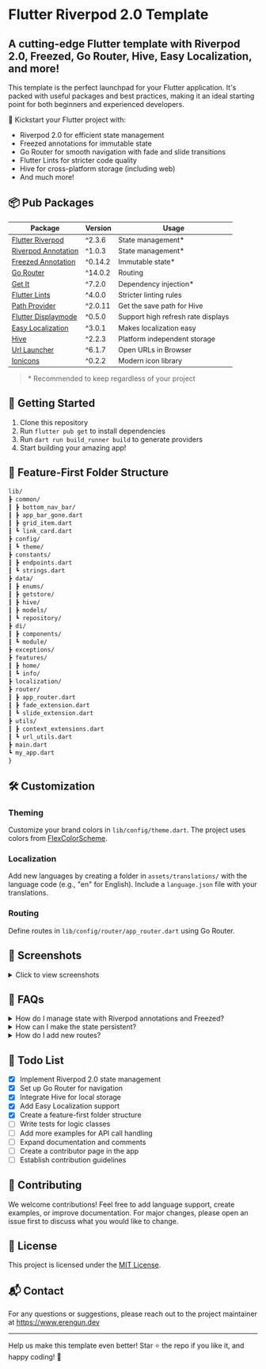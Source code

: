 # Flutter Riverpod 2.0 Template

## A cutting-edge Flutter template with Riverpod 2.0, Freezed, Go Router, Hive, Easy Localization, and more!

This template is the perfect launchpad for your Flutter application. It's packed with useful packages and best practices, making it an ideal starting point for both beginners and experienced developers.

🚀 Kickstart your Flutter project with:
- Riverpod 2.0 for efficient state management
- Freezed annotations for immutable state
- Go Router for smooth navigation with fade and slide transitions
- Flutter Lints for stricter code quality
- Hive for cross-platform storage (including web)
- And much more!

## 📦 Pub Packages

| Package | Version | Usage |
|---------|---------|-------|
| [Flutter Riverpod](https://pub.dev/packages/flutter_riverpod) | ^2.3.6 | State management* |
| [Riverpod Annotation](https://pub.dev/packages/riverpod) | ^1.0.3 | State management* |
| [Freezed Annotation](https://pub.dev/packages/freezed_annotation) | ^0.14.2 | Immutable state* |
| [Go Router](https://pub.dev/packages/go_router) | ^14.0.2 | Routing |
| [Get It](https://pub.dev/packages/get_it) | ^7.2.0 | Dependency injection* |
| [Flutter Lints](https://pub.dev/packages/flutter_lints) | ^4.0.0 | Stricter linting rules |
| [Path Provider](https://pub.dev/packages/path_provider) | ^2.0.11 | Get the save path for Hive |
| [Flutter Displaymode](https://pub.dev/packages/flutter_displaymode) | ^0.5.0 | Support high refresh rate displays |
| [Easy Localization](https://pub.dev/packages/easy_localization) | ^3.0.1 | Makes localization easy |
| [Hive](https://pub.dev/packages/hive) | ^2.2.3 | Platform independent storage |
| [Url Launcher](https://pub.dev/packages/url_launcher) | ^6.1.7 | Open URLs in Browser |
| [Ionicons](https://pub.dev/packages/ionicons) | ^0.2.2 | Modern icon library |

> \* Recommended to keep regardless of your project

## 🚀 Getting Started

1. Clone this repository
2. Run `flutter pub get` to install dependencies
3. Run `dart run build_runner build` to generate providers
4. Start building your amazing app!

## 📁 Feature-First Folder Structure

```
lib/
┣ common/
┃ ┣ bottom_nav_bar/
┃ ┣ app_bar_gone.dart
┃ ┣ grid_item.dart
┃ ┗ link_card.dart
┣ config/
┃ ┗ theme/
┣ constants/
┃ ┣ endpoints.dart
┃ ┗ strings.dart
┣ data/
┃ ┣ enums/
┃ ┣ getstore/
┃ ┣ hive/
┃ ┣ models/
┃ ┗ repository/
┣ di/
┃ ┣ components/
┃ ┗ module/
┣ exceptions/
┣ features/
┃ ┣ home/
┃ ┗ info/
┣ localization/
┣ router/
┃ ┣ app_router.dart
┃ ┣ fade_extension.dart
┃ ┗ slide_extension.dart
┣ utils/
┃ ┣ context_extensions.dart
┃ ┗ url_utils.dart
┣ main.dart
┗ my_app.dart
}
```

## 🛠 Customization

### Theming
Customize your brand colors in `lib/config/theme.dart`. The project uses colors from [FlexColorScheme](https://rydmike.com/flexcolorscheme/themesplayground-v7-2/).

### Localization
Add new languages by creating a folder in `assets/translations/` with the language code (e.g., "en" for English). Include a `language.json` file with your translations.

### Routing
Define routes in `lib/config/router/app_router.dart` using Go Router.

## 📸 Screenshots

<details>
<summary>Click to view screenshots</summary>

### Light Theme 
| Home | Info |
|------|------|
| ![Home Light](./assets/img/home_light_img.jpg) | ![Info Light](./assets/img/info_light.jpg) |

### Dark Theme
| Home | Info |
|------|------|
| ![Home Dark](./assets/img/home_dark.jpg) | ![Info Dark](./assets/img/info_dark.jpg) |

### Web
| Home Light | Info Light |
|------------|------------|
| ![Home Light Web](./assets/img/home_light_web.jpg) | ![Info Light Web](./assets/img/info_light_web.jpg) |

| Home Dark | Info Dark |
|-----------|-----------|
| ![Home Dark Web](./assets/img/home_dark_web.jpg) | ![Info Dark Web](./assets/img/info_dark_web.jpg) |

</details>

## 🔧 FAQs

<details>
<summary>How do I manage state with Riverpod annotations and Freezed?</summary>

1. Create a freezed UI model class
2. Create a logic class with Riverpod annotations
3. Run build_runner to generate providers
4. Use the provider in your widgets

See the README for detailed examples.
</details>

<details>
<summary>How can I make the state persistent?</summary>

Use Hive or another storage solution in conjunction with your state management. See the theme state example in the README for implementation details.
</details>

<details>
<summary>How do I add new routes?</summary>

1. Define the route in the SGORouter enum
2. Add the route to the GoRouter configuration
3. Use `context.go(SGRoute.your_route_name.route)` to navigate

</details>

## 📝 Todo List

- [x] Implement Riverpod 2.0 state management
- [x] Set up Go Router for navigation
- [x] Integrate Hive for local storage
- [x] Add Easy Localization support
- [x] Create a feature-first folder structure
- [ ] Write tests for logic classes
- [ ] Add more examples for API call handling
- [ ] Expand documentation and comments
- [ ] Create a contributor page in the app
- [ ] Establish contribution guidelines

## 🤝 Contributing

We welcome contributions! Feel free to add language support, create examples, or improve documentation. For major changes, please open an issue first to discuss what you would like to change.

## 📄 License

This project is licensed under the [MIT License](./LICENSE.md).

## 📬 Contact

For any questions or suggestions, please reach out to the project maintainer at https://www.erengun.dev

---

Help us make this template even better! Star ⭐ the repo if you like it, and happy coding! 🚀